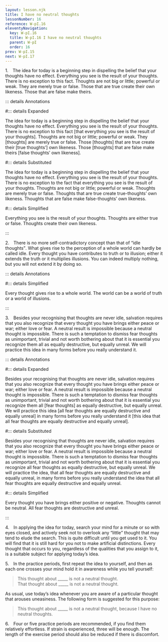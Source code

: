 ```yaml
---
layout: lesson.njk
title: I have no neutral thoughts
lessonNumber: 16
reference: W-pI.16
eleventyNavigation:
  key: W-pI.16
  title: W-pI.16 I have no neutral thoughts
  parent: W-pI
  order: 16
prev: W-pI.15
next: W-pI.17
---
```


1. The idea for today is a beginning step in dispelling the belief that your thoughts have no effect. 
Everything you see is the result of your thoughts. 
There is no exception to this fact. 
Thoughts are not big or little; powerful or weak. 
They are merely true or false. 
Those that are true create their own likeness. 
Those that are false make theirs.

::: details Annotations

#::: details Expanded

The idea for today is a beginning step in dispelling the belief that your thoughts have no effect. 
Everything you see is the result of your thoughts. 
There is no exception to this fact [that everything you see is the result of your thoughts]. 
Thoughts are not big or little; powerful or weak. 
They [thoughts] are merely true or false. 
Those [thoughts] that are true create their [true thoughts’] own likeness. 
Those [thoughts] that are false make theirs [false thoughts’ own likeness].

#::: details Substituted

The idea for today is a beginning step in dispelling the belief that your thoughts have no effect. 
Everything you see is the result of your thoughts. 
There is no exception to the fact that everything you see is the result of your thoughts. 
Thoughts are not big or little; powerful or weak. 
Thoughts are merely true or false. 
Thoughts that are true create true-thoughts’ own likeness. 
Thoughts that are false make false-thoughts’ own likeness.

#::: details Simplified

Everything you see is the result of your thoughts. 
Thoughts are either true or false.
Thoughts create their own likeness.

:::

2. There is no more self-contradictory concept than that of <q>idle thoughts</q>. 
What gives rise to the perception of a whole world can hardly be called idle. 
Every thought you have contributes to truth or to illusion; either it extends the truth or it multiplies illusions. 
You can indeed multiply nothing, but you will not extend it by doing so.

::: details Annotations


#::: details Simplified

Every thought gives rise to a whole world. 
The world can be a world of truth or a world of illusions.

:::

3. Besides your recognising that thoughts are never idle, salvation requires that you also recognize that every thought you have brings either peace or war; either love or fear. 
A neutral result is impossible because a neutral thought is impossible. 
There is such a temptation to dismiss fear thoughts as unimportant, trivial and not worth bothering about that it is essential you recognize them all as equally destructive, but equally unreal. 
We will practice this idea in many forms before you really understand it.

::: details Annotations

#::: details Expanded

Besides your recognising that thoughts are never idle, salvation requires that you also recognize that every thought you have brings either peace or war; either love or fear. 
A neutral result is impossible because a neutral thought is impossible. 
There is such a temptation to dismiss fear thoughts as unimportant, trivial and not worth bothering about that it is essential you recognize them all [fear thoughts] as equally destructive, but equally unreal. 
We will practice this idea [all fear thoughts are equally destructive and equally unreal] in many forms before you really understand it [this idea that all fear thoughts are equally destructive and equally unreal].

#::: details Substituted

Besides your recognising that thoughts are never idle, salvation requires that you also recognize that every thought you have brings either peace or war; either love or fear. 
A neutral result is impossible because a neutral thought is impossible. 
There is such a temptation to dismiss fear thoughts as unimportant, trivial and not worth bothering about that it is essential you recognize all fear thoughts as equally destructive, but equally unreal. 
We will practice the idea, that all fear thoughts are equally destructive and equally unreal, in many forms before you really understand the idea that all fear thoughts are equally destructive and equally unreal.

#::: details Simplified

Every thought you have brings either positive or negative. 
Thoughts cannot be neutral. 
All fear thoughts are destructive and unreal.

:::

4. In applying the idea for today, search your mind for a minute or so with eyes closed, and actively seek not to overlook any <q>little</q> thought that may tend to elude the search. 
This is quite difficult until you get used to it. 
You will find that it is still hard for you not to make artificial distinctions. 
Every thought that occurs to you, regardless of the qualities that you assign to it, is a suitable subject for applying today’s idea.

5. In the practice periods, first repeat the idea to yourself, and then as each one crosses your mind hold it in awareness while you tell yourself:

>This thought about _____ is not a neutral thought.  
That thought about _____ is not a neutral thought.

As usual, use today’s idea whenever you are aware of a particular thought that arouses uneasiness. 
The following form is suggested for this purpose:

>This thought about _____ is not a neutral thought, because I have no neutral thoughts.

6. Four or five practice periods are recommended, if you find them relatively effortless. 
If strain is experienced, three will be enough. 
The length of the exercise period should also be reduced if there is discomfort.
